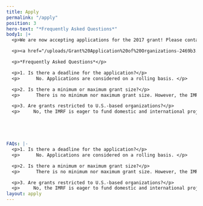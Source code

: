 ```yaml
---
title: Apply
permalink: "/apply"
position: 3
hero-text: "*Frequently Asked Questions*"
body1: |+
  <p>We are now accepting applications for the 2017 grant! Please contact NickHarnik@gmail.com with any questions regarding the application.</p>

  <p><a href="/uploads/Grant%20Application%20of%20Organizations-2469b3.docx" target="_blank">Download application</a></p>

  <p>*Frequently Asked Questions*</p>

  <p>1. Is there a deadline for the application?</p>
  <p>      No. Applications are considered on a rolling basis. </p>

  <p>2. Is there a minimum or maximum grant size?</p>
  <p>      There is no minimum nor maximum grant size. However, the IMRF will be unable to consider grants larger than $25,000 until 2018.</p>

  <p>3. Are grants restricted to U.S.-based organizations?</p>
  <p>     No, the IMRF is eager to fund domestic and international projects. So long as the focus of the research is connective tissue related, any organization may be considered for funding .</p>





FAQs: |-
  <p>1. Is there a deadline for the application?</p>
  <p>      No. Applications are considered on a rolling basis. </p>

  <p>2. Is there a minimum or maximum grant size?</p>
  <p>      There is no minimum nor maximum grant size. However, the IMRF will be unable to consider grants larger than $25,000 until 2018.</p>

  <p>3. Are grants restricted to U.S.-based organizations?</p>
  <p>     No, the IMRF is eager to fund domestic and international projects. So long as the focus of the research is connective tissue related, any organization may be considered for funding .</p>
layout: apply
---
```


